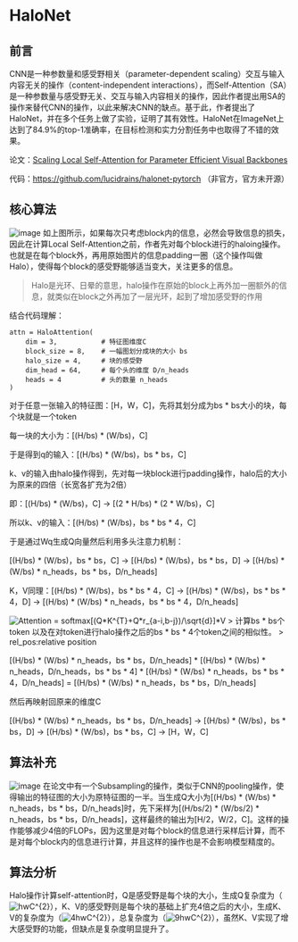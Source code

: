 # HaloNet
## 前言
CNN是一种参数量和感受野相关（parameter-dependent scaling）交互与输入内容无关的操作（content-independent interactions），而Self-Attention（SA）是一种参数量与感受野无关、交互与输入内容相关的操作，因此作者提出用SA的操作来替代CNN的操作，以此来解决CNN的缺点。基于此，作者提出了HaloNet，并在多个任务上做了实验，证明了其有效性。HaloNet在ImageNet上达到了84.9%的top-1准确率，在目标检测和实力分割任务中也取得了不错的效果。

论文：[Scaling Local Self-Attention for Parameter Efficient Visual Backbones](https://arxiv.org/pdf/2103.12731.pdf)

代码：https://github.com/lucidrains/halonet-pytorch （非官方，官方未开源）
## 核心算法
![image](https://user-images.githubusercontent.com/65380826/141220416-7597f5df-4c4e-42ab-afac-d4fc419d2bcc.png)
如上图所示，如果每次只考虑block内的信息，必然会导致信息的损失，因此在计算Local Self-Attention之前，作者先对每个block进行的haloing操作。也就是在每个block外，再用原始图片的信息padding一圈（这个操作叫做Halo），使得每个block的感受野能够适当变大，关注更多的信息。
> Halo是光环、日晕的意思，halo操作在原始的block上再外加一圈额外的信息，就类似在block之外再加了一层光环，起到了增加感受野的作用

结合代码理解：
```
attn = HaloAttention(
    dim = 3,           # 特征图维度C
    block_size = 8,    # 一幅图划分成块的大小 bs
    halo_size = 4,     # 块的感受野
    dim_head = 64,     # 每个头的维度 D/n_heads
    heads = 4          # 头的数量 n_heads
)
```
对于任意一张输入的特征图：[H，W，C]，先将其划分成为bs * bs大小的块，每个块就是一个token

每一块的大小为：[(H/bs) * (W/bs)，C]

于是得到q的输入：[(H/bs) * (W/bs)，bs * bs，C]

k、v的输入由halo操作得到，先对每一块block进行padding操作，halo后的大小为原来的四倍（长宽各扩充为2倍）

即：[(H/bs) * (W/bs)，C] -> [(2 * H/bs) * (2 * W/bs)，C]

所以k、v的输入：[(H/bs) * (W/bs)，bs * bs * 4，C]

于是通过Wq生成Q向量然后利用多头注意力机制：

[(H/bs) * (W/bs)，bs * bs，C] -> [(H/bs) * (W/bs)，bs * bs，D] -> [(H/bs) * (W/bs) * n_heads，bs * bs，D/n_heads]

K，V同理：[(H/bs) * (W/bs)，bs * bs * 4，C] -> [(H/bs) * (W/bs)，bs * bs * 4，D] -> [(H/bs) * (W/bs) * n_heads，bs * bs * 4，D/n_heads]

<img src="https://latex.codecogs.com/svg.image?Attention&space;=&space;softmax[(Q*K^{T}&plus;Q*r_{a-i,b-j})/\sqrt{d}]*V" title="Attention = softmax[(Q*K^{T}+Q*r_{a-i,b-j})/\sqrt{d}]*V" />
> 计算bs * bs个token 以及在对token进行halo操作之后的bs * bs * 4个token之间的相似性。
> rel_pos:relative position

[(H/bs) * (W/bs) * n_heads，bs * bs，D/n_heads] * [(H/bs) * (W/bs) * n_heads，D/n_heads，bs * bs * 4] * [(H/bs) * (W/bs) * n_heads，bs * bs * 4，D/n_heads] = [(H/bs) * (W/bs) * n_heads，bs * bs，D/n_heads]

然后再映射回原来的维度C

[(H/bs) * (W/bs) * n_heads，bs * bs，D/n_heads] -> [(H/bs) * (W/bs)，bs * bs，D] -> [(H/bs) * (W/bs)，bs * bs，C] -> [H，W，C]

## 算法补充
![image](https://user-images.githubusercontent.com/65380826/141232949-6ce9bef4-d672-4993-955e-991f4ce94d75.png)
在论文中有一个Subsampling的操作，类似于CNN的pooling操作，使得输出的特征图的大小为原特征图的一半。当生成Q大小为[(H/bs) * (W/bs) * n_heads，bs * bs，D/n_heads]时，先下采样为[(H/bs/2) * (W/bs/2) * n_heads，bs * bs，D/n_heads]，这样最终的输出为[H/2，W/2，C]。这样的操作能够减少4倍的FLOPs，因为这里是对每个block的信息进行采样后计算，而不是对每个block内的信息进行计算，并且这样的操作也是不会影响模型精度的。

## 算法分析
Halo操作计算self-attention时，Q是感受野是每个块的大小，生成Q复杂度为（<img src="https://latex.codecogs.com/svg.image?hwC^{2}" title="hwC^{2}" />），K、V的感受野则是每个块的基础上扩充4倍之后的大小，生成K、V的复杂度为（<img src="https://latex.codecogs.com/svg.image?4hwC^{2}" title="4hwC^{2}" />），总复杂度为（<img src="https://latex.codecogs.com/svg.image?9hwC^{2}" title="9hwC^{2}" />），虽然K、V实现了增大感受野的功能，但缺点是复杂度明显提升了。
